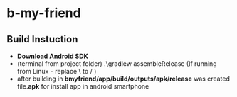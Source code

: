 # b-my-friend

## Build Instuction
- **Download Android SDK**
- (terminal from project folder) .\gradlew assembleRelease  (If running from Linux - replace \ to / )
- after building in **bmyfriend/app/build/outputs/apk/release** was created file.**apk** for install app in android smartphone
